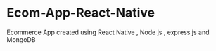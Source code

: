 # Ecom-App-React-Native
Ecommerce App created using React Native , Node js , express js and MongoDB
